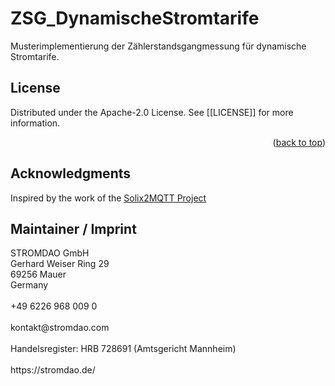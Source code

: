 # ZSG_DynamischeStromtarife
Musterimplementierung der Zählerstandsgangmessung für dynamische Stromtarife.

<!-- LICENSE -->
## License

Distributed under the Apache-2.0 License. See [[LICENSE]] for more information.

<p align="right">(<a href="#readme-top">back to top</a>)</p>


<!-- ACKNOWLEDGMENTS -->
## Acknowledgments

Inspired by the work of the [Solix2MQTT Project](https://github.com/tomquist/solix2mqtt)

## Maintainer / Imprint

<addr>
STROMDAO GmbH  <br/>
Gerhard Weiser Ring 29  <br/>
69256 Mauer  <br/>
Germany  <br/>
  <br/>
+49 6226 968 009 0  <br/>
  <br/>
kontakt@stromdao.com  <br/>
  <br/>
Handelsregister: HRB 728691 (Amtsgericht Mannheim)<br/>
  <br/>
https://stromdao.de/<br/>
</addr>
